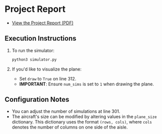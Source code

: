 # Project Report

- [View the Project Report (PDF)](./projectReport.pdf)

## Execution Instructions

1. To run the simulator:
    ```bash
    python3 simulator.py
    ```

2. If you'd like to visualize the plane:
   - Set `draw` to `True` on line 312.
   - **IMPORTANT**: Ensure `num_sims` is set to `1` when drawing the plane.

## Configuration Notes

- You can adjust the number of simulations at line 301.
- The aircraft's size can be modified by altering values in the `plane_size` dictionary. This dictionary uses the format `(rows, cols)`, where `cols` denotes the number of columns on one side of the aisle.
